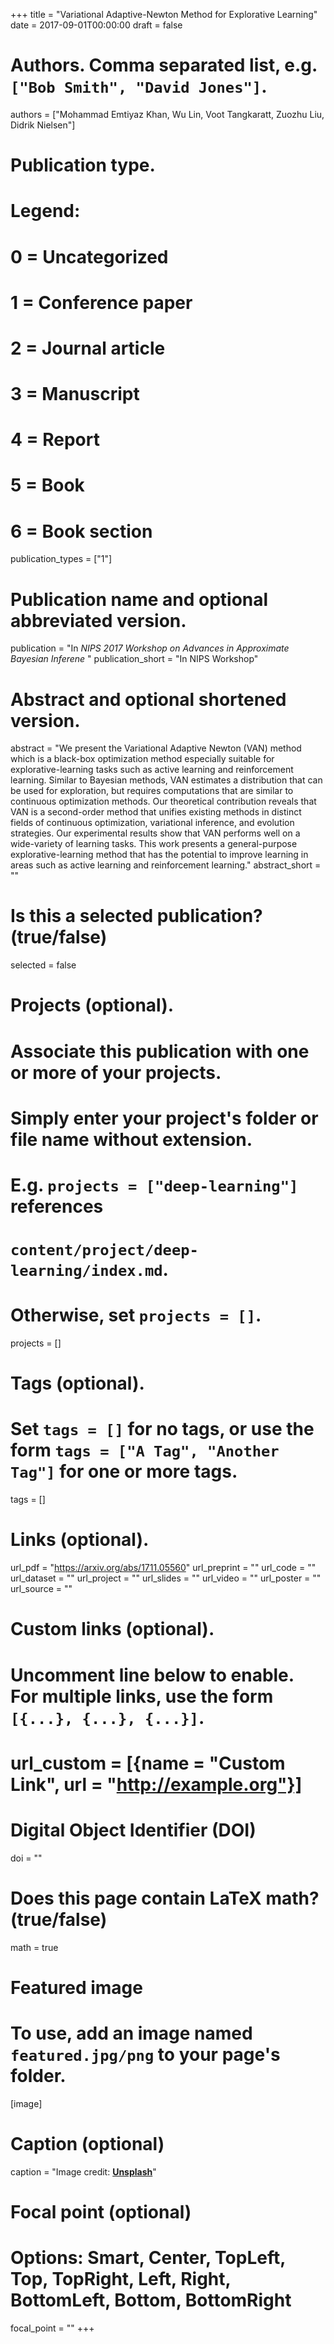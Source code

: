 +++
title = "Variational Adaptive-Newton Method for Explorative Learning"
date = 2017-09-01T00:00:00
draft = false

# Authors. Comma separated list, e.g. `["Bob Smith", "David Jones"]`.
authors = ["Mohammad Emtiyaz Khan, Wu Lin, Voot Tangkaratt, Zuozhu Liu, Didrik Nielsen"]

# Publication type.
# Legend:
# 0 = Uncategorized
# 1 = Conference paper
# 2 = Journal article
# 3 = Manuscript
# 4 = Report
# 5 = Book
# 6 = Book section
publication_types = ["1"]

# Publication name and optional abbreviated version.
publication = "In *NIPS 2017 Workshop on Advances in Approximate Bayesian Inferene* "
publication_short = "In NIPS Workshop"

# Abstract and optional shortened version.
abstract = "We present the Variational Adaptive Newton (VAN) method which is a black-box optimization method especially suitable for explorative-learning tasks such as active learning and reinforcement learning. Similar to Bayesian methods, VAN estimates a distribution that can be used for exploration, but requires computations that are similar to continuous optimization methods. Our theoretical contribution reveals that VAN is a second-order method that unifies existing methods in distinct fields of continuous optimization, variational inference, and evolution strategies. Our experimental results show that VAN performs well on a wide-variety of learning tasks. This work presents a general-purpose explorative-learning method that has the potential to improve learning in areas such as active learning and reinforcement learning."
abstract_short = ""

# Is this a selected publication? (true/false)
selected = false

# Projects (optional).
#   Associate this publication with one or more of your projects.
#   Simply enter your project's folder or file name without extension.
#   E.g. `projects = ["deep-learning"]` references 
#   `content/project/deep-learning/index.md`.
#   Otherwise, set `projects = []`.
projects = []

# Tags (optional).
#   Set `tags = []` for no tags, or use the form `tags = ["A Tag", "Another Tag"]` for one or more tags.
tags = []

# Links (optional).
url_pdf = "https://arxiv.org/abs/1711.05560"
url_preprint = ""
url_code = ""
url_dataset = ""
url_project = ""
url_slides = ""
url_video = ""
url_poster = ""
url_source = ""

# Custom links (optional).
#   Uncomment line below to enable. For multiple links, use the form `[{...}, {...}, {...}]`.
# url_custom = [{name = "Custom Link", url = "http://example.org"}]

# Digital Object Identifier (DOI)
doi = ""

# Does this page contain LaTeX math? (true/false)
math = true

# Featured image
# To use, add an image named `featured.jpg/png` to your page's folder. 
[image]
  # Caption (optional)
  caption = "Image credit: [**Unsplash**](https://unsplash.com/photos/jdD8gXaTZsc)"

  # Focal point (optional)
  # Options: Smart, Center, TopLeft, Top, TopRight, Left, Right, BottomLeft, Bottom, BottomRight
  focal_point = ""
+++


